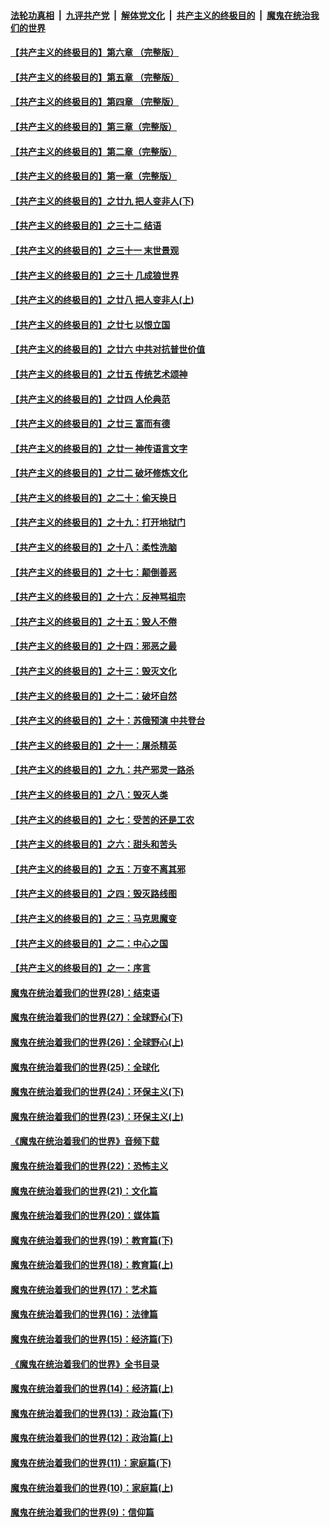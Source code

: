

####  [法轮功真相](../../../../basic/blob/master/README.md?t=07010601) &nbsp;|&nbsp; [九评共产党](../../../../9ping.md/blob/master/README.md?t=07010601) &nbsp;|&nbsp; [解体党文化](../../../../jtdwh.md/blob/master/README.md?t=07010601)  &nbsp;|&nbsp; [共产主义的终极目的](../../../../gczydzjmd.md/blob/master/README.md?t=07010601) &nbsp;|&nbsp; [魔鬼在统治我们的世界](../../../../mgztzwmdsj.md/blob/master/README.md?t=07010601) 

#### [【共产主义的终极目的】第六章 （完整版）](../pages/nsc422/n11428913.md?t=07010601) 

#### [【共产主义的终极目的】第五章 （完整版）](../pages/nsc422/n11428912.md?t=07010601) 

#### [【共产主义的终极目的】第四章 （完整版）](../pages/nsc422/n11428907.md?t=07010601) 

#### [【共产主义的终极目的】第三章（完整版）](../pages/nsc422/n11428848.md?t=07010601) 

#### [【共产主义的终极目的】第二章（完整版）](../pages/nsc422/n11428831.md?t=07010601) 

#### [【共产主义的终极目的】第一章（完整版）](../pages/nsc422/n11417651.md?t=07010601) 

#### [【共产主义的终极目的】之廿九 把人变非人(下)](../pages/nsc422/n11344140.md?t=07010601) 

#### [【共产主义的终极目的】之三十二 结语](../pages/nsc422/n11360535.md?t=07010601) 

#### [【共产主义的终极目的】之三十一 末世景观](../pages/nsc422/n11351129.md?t=07010601) 

#### [【共产主义的终极目的】之三十 几成狼世界](../pages/nsc422/n11348280.md?t=07010601) 

#### [【共产主义的终极目的】之廿八 把人变非人(上)](../pages/nsc422/n11340492.md?t=07010601) 

#### [【共产主义的终极目的】之廿七 以恨立国](../pages/nsc422/n11336944.md?t=07010601) 

#### [【共产主义的终极目的】之廿六 中共对抗普世价值](../pages/nsc422/n11324785.md?t=07010601) 

#### [【共产主义的终极目的】之廿五 传统艺术颂神](../pages/nsc422/n11296396.md?t=07010601) 

#### [【共产主义的终极目的】之廿四 人伦典范](../pages/nsc422/n11296397.md?t=07010601) 

#### [【共产主义的终极目的】之廿三 富而有德](../pages/nsc422/n11283598.md?t=07010601) 

#### [【共产主义的终极目的】之廿一 神传语言文字](../pages/nsc422/n11263265.md?t=07010601) 

#### [【共产主义的终极目的】之廿二 破坏修炼文化](../pages/nsc422/n11245728.md?t=07010601) 

#### [【共产主义的终极目的】之二十：偷天换日](../pages/nsc422/n11238846.md?t=07010601) 

#### [【共产主义的终极目的】之十九：打开地狱门](../pages/nsc422/n11206376.md?t=07010601) 

#### [【共产主义的终极目的】之十八：柔性洗脑](../pages/nsc422/n11199994.md?t=07010601) 

#### [【共产主义的终极目的】之十七：颠倒善恶](../pages/nsc422/n11179782.md?t=07010601) 

#### [【共产主义的终极目的】之十六：反神骂祖宗](../pages/nsc422/n11166798.md?t=07010601) 

#### [【共产主义的终极目的】之十五：毁人不倦](../pages/nsc422/n11166792.md?t=07010601) 

#### [【共产主义的终极目的】之十四：邪恶之最](../pages/nsc422/n11150249.md?t=07010601) 

#### [【共产主义的终极目的】之十三：毁灭文化](../pages/nsc422/n11135227.md?t=07010601) 

#### [【共产主义的终极目的】之十二：破坏自然](../pages/nsc422/n11135214.md?t=07010601) 

#### [【共产主义的终极目的】之十：苏俄预演 中共登台](../pages/nsc422/n11118424.md?t=07010601) 

#### [【共产主义的终极目的】之十一：屠杀精英](../pages/nsc422/n11118442.md?t=07010601) 

#### [【共产主义的终极目的】之九：共产邪灵一路杀](../pages/nsc422/n11114139.md?t=07010601) 

#### [【共产主义的终极目的】之八：毁灭人类](../pages/nsc422/n11108503.md?t=07010601) 

#### [【共产主义的终极目的】之七：受苦的还是工农](../pages/nsc422/n11101809.md?t=07010601) 

#### [【共产主义的终极目的】之六：甜头和苦头](../pages/nsc422/n11096971.md?t=07010601) 

#### [【共产主义的终极目的】之五：万变不离其邪](../pages/nsc422/n11091285.md?t=07010601) 

#### [【共产主义的终极目的】之四：毁灭路线图](../pages/nsc422/n11086284.md?t=07010601) 

#### [【共产主义的终极目的】之三：马克思魔变](../pages/nsc422/n11061941.md?t=07010601) 

#### [【共产主义的终极目的】之二：中心之国](../pages/nsc422/n11047728.md?t=07010601) 

#### [【共产主义的终极目的】之一：序言](../pages/nsc422/n11086077.md?t=07010601) 

#### [魔鬼在统治着我们的世界(28)：结束语](../pages/nsc422/n10936246.md?t=07010601) 

#### [魔鬼在统治着我们的世界(27)：全球野心(下)](../pages/nsc422/n10928319.md?t=07010601) 

#### [魔鬼在统治着我们的世界(26)：全球野心(上)](../pages/nsc422/n10900318.md?t=07010601) 

#### [魔鬼在统治着我们的世界(25)：全球化](../pages/nsc422/n10788205.md?t=07010601) 

#### [魔鬼在统治着我们的世界(24)：环保主义(下)](../pages/nsc422/n10695307.md?t=07010601) 

#### [魔鬼在统治着我们的世界(23)：环保主义(上)](../pages/nsc422/n10688613.md?t=07010601) 

#### [《魔鬼在统治着我们的世界》音频下载](../pages/nsc422/n10635553.md?t=07010601) 

#### [魔鬼在统治着我们的世界(22)：恐怖主义](../pages/nsc422/n10614727.md?t=07010601) 

#### [魔鬼在统治着我们的世界(21)：文化篇](../pages/nsc422/n10597706.md?t=07010601) 

#### [魔鬼在统治着我们的世界(20)：媒体篇](../pages/nsc422/n10586579.md?t=07010601) 

#### [魔鬼在统治着我们的世界(19)：教育篇(下)](../pages/nsc422/n10564808.md?t=07010601) 

#### [魔鬼在统治着我们的世界(18)：教育篇(上)](../pages/nsc422/n10526970.md?t=07010601) 

#### [魔鬼在统治着我们的世界(17)：艺术篇](../pages/nsc422/n10499093.md?t=07010601) 

#### [魔鬼在统治着我们的世界(16)：法律篇](../pages/nsc422/n10485969.md?t=07010601) 

#### [魔鬼在统治着我们的世界(15)：经济篇(下)](../pages/nsc422/n10469975.md?t=07010601) 

#### [《魔鬼在统治着我们的世界》全书目录](../pages/nsc422/n10464261.md?t=07010601) 

#### [魔鬼在统治着我们的世界(14)：经济篇(上)](../pages/nsc422/n10457370.md?t=07010601) 

#### [魔鬼在统治着我们的世界(13)：政治篇(下)](../pages/nsc422/n10448270.md?t=07010601) 

#### [魔鬼在统治着我们的世界(12)：政治篇(上)](../pages/nsc422/n10444576.md?t=07010601) 

#### [魔鬼在统治着我们的世界(11)：家庭篇(下)](../pages/nsc422/n10440961.md?t=07010601) 

#### [魔鬼在统治着我们的世界(10)：家庭篇(上)](../pages/nsc422/n10435448.md?t=07010601) 

#### [魔鬼在统治着我们的世界(9)：信仰篇](../pages/nsc422/n10432159.md?t=07010601) 

